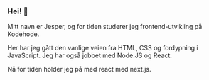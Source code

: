### Hei! 👋

Mitt navn er Jesper, og for tiden studerer jeg frontend-utvikling på Kodehode.

Her har jeg gått den vanlige veien fra HTML, CSS og fordypning i JavaScript. Jeg har også jobbet med Node.JS og React.

Nå for tiden holder jeg på med react med next.js.

<!--
**JesperKoder/JesperKoder** is a ✨ _special_ ✨ repository because its `README.md` (this file) appears on your GitHub profile.

Here are some ideas to get you started:

- 🔭 I’m currently working on ...
- 🌱 I’m currently learning ...
- 👯 I’m looking to collaborate on ...
- 🤔 I’m looking for help with ...
- 💬 Ask me about ...
- 📫 How to reach me: ...
- 😄 Pronouns: ...
- ⚡ Fun fact: ...
-->
